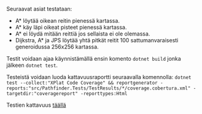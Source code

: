 Seuraavat asiat testataan:
- A* löytää oikean reitin pienessä kartassa.
- A* käy läpi oikeat pisteet pienessä kartassa.
- A* ei löydä mitään reittiä jos sellaista ei ole olemassa.
- Dijkstra, A* ja JPS löytää yhtä pitkät reitit 100 sattumanvaraisesti generoidussa 256x256 kartassa.

Testit voidaan ajaa käynnistämällä ensin komento ```dotnet build``` jonka jälkeen ```dotnet test```.

Testeistä voidaan luoda kattavuusraportti seuraavalla komennolla:
```dotnet test --collect:"XPlat Code Coverage" && reportgenerator -reports:"src/Pathfinder.Tests/TestResults/*/coverage.cobertura.xml" -targetdir:"coveragereport" -reporttypes:Html```

Testien kattavuus [täällä](/coveragereport/Summary.txt)